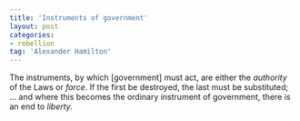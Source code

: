 ```yaml
---
title: 'Instruments of government'
layout: post
categories:
- rebellion
tag: 'Alexander Hamilton'
---
```


The instruments, by which \[government\] must act, are either the *authority* of the Laws or *force*. If the first be destroyed, the last must be substituted; ... and where this becomes the ordinary instrument of government, there is an end to *liberty.*